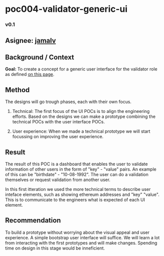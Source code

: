 # poc004-validator-generic-ui
### v0.1

## Asignee: [jamalv](https://github.com/jamalv)

## Background / Context
**Goal:** To create a concept for a generic user interface for the validator role as defined [on this page](https://foundation.forus.io/en/platform/).

## Method
The designs will go trough phases, each with their own focus. 

1. Technical: The first focus of the UI POCs is to align the engineering efforts. Based on the designs we can make a prototype combining the technical POCs with the user interface POCs. 

2. User experience: When we made a technical prototype we will start focussing on improving the user experience.

## Result
The result of this POC is a dashboard that enables the user to validate information of other users in the form of "key" - "value" pairs. An example of this can be "birthdate" - "10-08-1992". The user can do a validation themselves or request validation from another user.

In this first itteration we used the more technical terms to describe user inteface elements, such as showing ethereum addresses and "key" "value". This is to communicate to the engineers what is expected of each UI element.

## Recommendation
To build a prototype without worrying about the visual appeal and user experience. A simple bootstrap user interface will suffice. We will learn a lot from interacting with the first prototypes and will make changes. Spending time on design in this stage would be inneficient.
